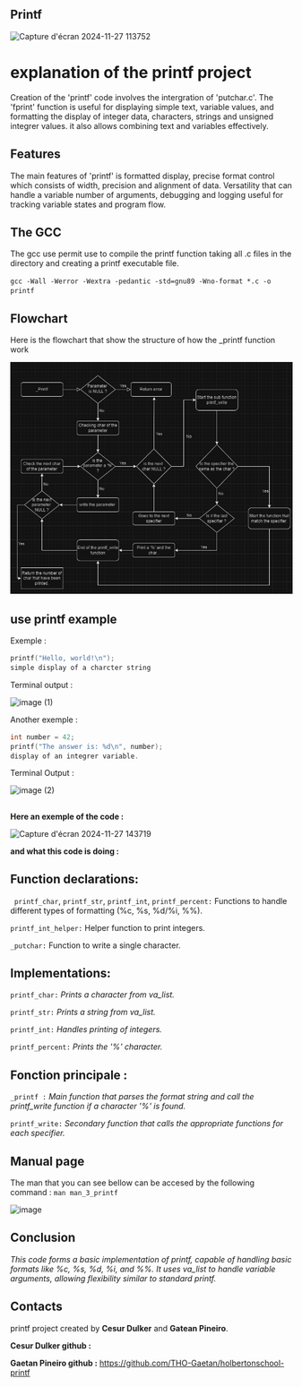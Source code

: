 ## Printf

![Capture d'écran 2024-11-27 113752](https://github.com/user-attachments/assets/570864dc-bd3a-4e0e-a531-412beb31dd8d)

# explanation of the printf project
Creation of the 'printf' code involves the intergration of 'putchar.c'. The 'fprint' function is useful for displaying simple text, variable values, and formatting the display of integer data, characters, strings and unsigned integrer values. it also allows combining text and variables effectively.
## Features
The main features of 'printf' is formatted display, precise format control which consists of width, precision and alignment of data. Versatility that can handle a variable number of arguments, debugging and logging useful for tracking variable states and program flow.

## The GCC 
The gcc use permit use to compile the printf function taking all .c files in the directory and creating a printf executable file.

``
gcc -Wall -Werror -Wextra -pedantic -std=gnu89 -Wno-format *.c -o printf
``

## Flowchart
Here is the flowchart that show the structure of how the _printf function work

![alt text](flowchart.png)

## use printf example
Exemple :
```c
printf("Hello, world!\n");
simple display of a charcter string
```
Terminal output :

![image (1)](https://github.com/user-attachments/assets/2ead1c12-bb89-4fd4-929c-92abbe276695)

Another exemple :
```c
int number = 42;
printf("The answer is: %d\n", number); 
display of an integrer variable.
```
Terminal Output :

![image (2)](https://github.com/user-attachments/assets/b2b8a32c-2a40-4013-b94a-7597d1ded346)

## 
**Here an exemple of the code :**


![Capture d'écran 2024-11-27 143719](https://github.com/user-attachments/assets/318427ec-582e-47a4-8877-3d6cf95ca4e2)

__and what this code is doing :__

## **Function declarations:**
``
printf_char``, ``printf_str``, ``printf_int``, ``printf_percent:`` Functions to handle different types of formatting (%c, %s, %d/%i, %%).

``printf_int_helper:`` Helper function to print integers.

``_putchar:`` Function to write a single character.

## **Implementations:**

``printf_char:`` *Prints a character from va_list.*

``printf_str:`` *Prints a string from va_list.*

``printf_int:`` *Handles printing of integers.*

``printf_percent:`` *Prints the '%' character.*

## **Fonction principale :**

``_printf :`` *Main function that parses the format string and call the printf_write function if a character '%' is found.*

``printf_write:``  *Secondary function that calls the appropriate functions for each specifier.*

## Manual page

The man that you can see bellow can be accesed by the following command : ``man man_3_printf``

![image](https://github.com/user-attachments/assets/65101457-8184-405a-8d20-20d9c24943cf)

## **Conclusion**

*This code forms a basic implementation of printf, capable of handling basic formats like %c, %s, %d, %i, and %%. It uses va_list to handle variable arguments, allowing flexibility similar to standard printf.*

## Contacts

printf project created by **Cesur Dulker** and **Gatean Pineiro**.

**Cesur Dulker github :** 

**Gaetan Pineiro github :** https://github.com/THO-Gaetan/holbertonschool-printf

